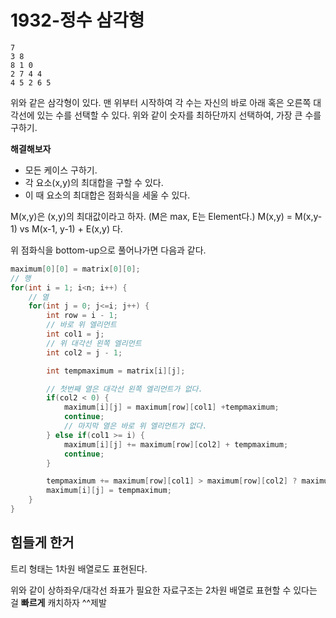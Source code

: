 # 1932-정수 삼각형

```
7
3 8
8 1 0
2 7 4 4
4 5 2 6 5
```

위와 같은 삼각형이 있다.
맨 위부터 시작하여 각 수는 자신의 바로 아래 혹은 오른쪽 대각선에 있는 수를 선택할 수 있다.
위와 같이 숫자를 최하단까지 선택하여, 가장 큰 수를 구하기.

**해결해보자**

- 모든 케이스 구하기.
- 각 요소(x,y)의 최대합을 구할 수 있다.
- 이 때 요소의 최대합은 점화식을 세울 수 있다.

M(x,y)은 (x,y)의 최대값이라고 하자.
(M은 max, E는 Element다.)
M(x,y) = M(x,y-1) vs M(x-1, y-1) + E(x,y) 다.

위 점화식을 bottom-up으로 풀어나가면 다음과 같다.

```java
maximum[0][0] = matrix[0][0];
// 행
for(int i = 1; i<n; i++) {
    // 열
    for(int j = 0; j<=i; j++) {
        int row = i - 1;
        // 바로 위 엘리먼트
        int col1 = j;
        // 위 대각선 왼쪽 엘리먼트
        int col2 = j - 1;

        int tempmaximum = matrix[i][j];

        // 첫번째 열은 대각선 왼쪽 엘리먼트가 없다.
        if(col2 < 0) {
            maximum[i][j] = maximum[row][col1] +tempmaximum;
            continue;
            // 마지막 열은 바로 위 엘리먼트가 없다.
        } else if(col1 >= i) {
            maximum[i][j] += maximum[row][col2] + tempmaximum;
            continue;
        }

        tempmaximum += maximum[row][col1] > maximum[row][col2] ? maximum[row][col1] : maximum[row][col2];
        maximum[i][j] = tempmaximum;
    }
}
```

## 힘들게 한거

트리 형태는 1차원 배열로도 표현된다.

위와 같이 상하좌우/대각선 좌표가 필요한 자료구조는 2차원 배열로 표현할 수 있다는 걸 **빠르게** 캐치하자 ^^제발
